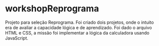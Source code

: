 # workshopReprograma
Projeto para seleção Reprograma. Foi criado dois projetos, onde o intuito era de avaliar a capacidade lógica e de aprendizado. Foi dado o arquivo HTML e CSS, a missão foi implementar a lógica da calculadora usando JavaScript.
